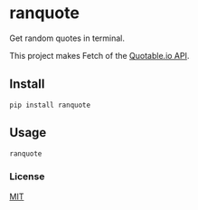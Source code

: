 # ranquote

Get random quotes in terminal.

This project makes Fetch of the [Quotable.io API](https://api.quotable.io/random).

## Install

`pip install ranquote`

## Usage

```bash
ranquote
```

### License

[MIT](./LICENSE)
